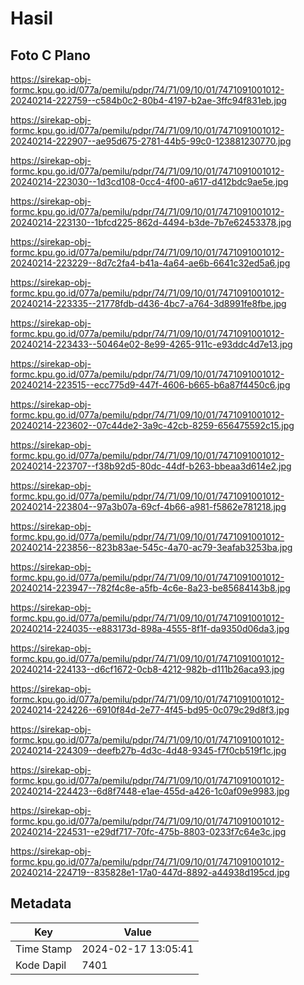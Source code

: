 # Hasil

## Foto C Plano

https://sirekap-obj-formc.kpu.go.id/077a/pemilu/pdpr/74/71/09/10/01/7471091001012-20240214-222759--c584b0c2-80b4-4197-b2ae-3ffc94f831eb.jpg

https://sirekap-obj-formc.kpu.go.id/077a/pemilu/pdpr/74/71/09/10/01/7471091001012-20240214-222907--ae95d675-2781-44b5-99c0-123881230770.jpg

https://sirekap-obj-formc.kpu.go.id/077a/pemilu/pdpr/74/71/09/10/01/7471091001012-20240214-223030--1d3cd108-0cc4-4f00-a617-d412bdc9ae5e.jpg

https://sirekap-obj-formc.kpu.go.id/077a/pemilu/pdpr/74/71/09/10/01/7471091001012-20240214-223130--1bfcd225-862d-4494-b3de-7b7e62453378.jpg

https://sirekap-obj-formc.kpu.go.id/077a/pemilu/pdpr/74/71/09/10/01/7471091001012-20240214-223229--8d7c2fa4-b41a-4a64-ae6b-6641c32ed5a6.jpg

https://sirekap-obj-formc.kpu.go.id/077a/pemilu/pdpr/74/71/09/10/01/7471091001012-20240214-223335--21778fdb-d436-4bc7-a764-3d8991fe8fbe.jpg

https://sirekap-obj-formc.kpu.go.id/077a/pemilu/pdpr/74/71/09/10/01/7471091001012-20240214-223433--50464e02-8e99-4265-911c-e93ddc4d7e13.jpg

https://sirekap-obj-formc.kpu.go.id/077a/pemilu/pdpr/74/71/09/10/01/7471091001012-20240214-223515--ecc775d9-447f-4606-b665-b6a87f4450c6.jpg

https://sirekap-obj-formc.kpu.go.id/077a/pemilu/pdpr/74/71/09/10/01/7471091001012-20240214-223602--07c44de2-3a9c-42cb-8259-656475592c15.jpg

https://sirekap-obj-formc.kpu.go.id/077a/pemilu/pdpr/74/71/09/10/01/7471091001012-20240214-223707--f38b92d5-80dc-44df-b263-bbeaa3d614e2.jpg

https://sirekap-obj-formc.kpu.go.id/077a/pemilu/pdpr/74/71/09/10/01/7471091001012-20240214-223804--97a3b07a-69cf-4b66-a981-f5862e781218.jpg

https://sirekap-obj-formc.kpu.go.id/077a/pemilu/pdpr/74/71/09/10/01/7471091001012-20240214-223856--823b83ae-545c-4a70-ac79-3eafab3253ba.jpg

https://sirekap-obj-formc.kpu.go.id/077a/pemilu/pdpr/74/71/09/10/01/7471091001012-20240214-223947--782f4c8e-a5fb-4c6e-8a23-be85684143b8.jpg

https://sirekap-obj-formc.kpu.go.id/077a/pemilu/pdpr/74/71/09/10/01/7471091001012-20240214-224035--e883173d-898a-4555-8f1f-da9350d06da3.jpg

https://sirekap-obj-formc.kpu.go.id/077a/pemilu/pdpr/74/71/09/10/01/7471091001012-20240214-224133--d6cf1672-0cb8-4212-982b-d111b26aca93.jpg

https://sirekap-obj-formc.kpu.go.id/077a/pemilu/pdpr/74/71/09/10/01/7471091001012-20240214-224226--6910f84d-2e77-4f45-bd95-0c079c29d8f3.jpg

https://sirekap-obj-formc.kpu.go.id/077a/pemilu/pdpr/74/71/09/10/01/7471091001012-20240214-224309--deefb27b-4d3c-4d48-9345-f7f0cb519f1c.jpg

https://sirekap-obj-formc.kpu.go.id/077a/pemilu/pdpr/74/71/09/10/01/7471091001012-20240214-224423--6d8f7448-e1ae-455d-a426-1c0af09e9983.jpg

https://sirekap-obj-formc.kpu.go.id/077a/pemilu/pdpr/74/71/09/10/01/7471091001012-20240214-224531--e29df717-70fc-475b-8803-0233f7c64e3c.jpg

https://sirekap-obj-formc.kpu.go.id/077a/pemilu/pdpr/74/71/09/10/01/7471091001012-20240214-224719--835828e1-17a0-447d-8892-a44938d195cd.jpg


## Metadata

| Key        | Value               |
| ---------- | ------------------- |
| Time Stamp | 2024-02-17 13:05:41 |
| Kode Dapil | 7401                |



